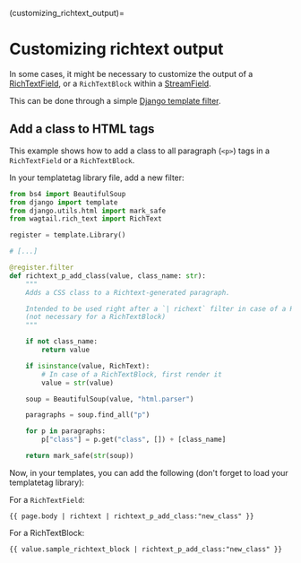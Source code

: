 (customizing_richtext_output)=

# Customizing richtext output
In some cases, it might be necessary to customize the output of a [RichTextField](rich_text_field), or a `RichTextBlock` within a [StreamField](streamfield_topic).

This can be done through a simple [Django template filter](https://docs.djangoproject.com/en/5.0/howto/custom-template-tags/).

## Add a class to HTML tags

This example shows how to add a class to all paragraph (`<p>`) tags in a `RichTextField` or a `RichTextBlock`.

In your templatetag library file, add a new filter:

```python
from bs4 import BeautifulSoup
from django import template
from django.utils.html import mark_safe
from wagtail.rich_text import RichText

register = template.Library()

# [...]

@register.filter
def richtext_p_add_class(value, class_name: str):
    """
    Adds a CSS class to a Richtext-generated paragraph.

    Intended to be used right after a `| richext` filter in case of a RichTextField
    (not necessary for a RichTextBlock)
    """

    if not class_name:
        return value

    if isinstance(value, RichText):
        # In case of a RichTextBlock, first render it
        value = str(value)

    soup = BeautifulSoup(value, "html.parser")

    paragraphs = soup.find_all("p")

    for p in paragraphs:
        p["class"] = p.get("class", []) + [class_name]

    return mark_safe(str(soup))
```

Now, in your templates, you can add the following (don't forget to load your templatetag library):

For a `RichTextField`:

```html+django
{{ page.body | richtext | richtext_p_add_class:"new_class" }}
```

For a RichTextBlock:

```html+django
{{ value.sample_richtext_block | richtext_p_add_class:"new_class" }}
```
